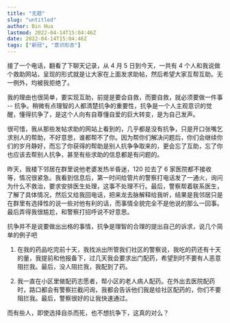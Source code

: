 ```yaml
---
title: "无题"
slug: "untitled"
author: Bin Hua
lastmod: 2022-04-14T15:04:46Z
date: 2022-04-14T15:04:46Z
tags: ["新冠", "意识形态"]
---
```


接了一个电话，翻看了下聊天记录，从 4 月 5 日到今天，一共有 4 个人和我说做个救助网站，呈现的形式就是让大家在上面发求助帖，然后希望大家互帮互助。无一例外，均被我拒绝了。

我的理由也很简单，要实现互助，前提是要会自救，而要自救，就必须要做一件事 -- 抗争。稍微有点理智的人都清楚抗争的重要性，抗争是一个人主观意识的觉醒，懂得抗争了，是这个人向有自尊懂自爱的巨大转变，是为自己发声。

很可惜，我从那些发帖求助的网站上看到的，几乎都是没有抗争，只是开口张嘴乞求别人的帮助，不好意思，谁都帮不了你。因为帮你们解决问题后，你们会继续你们的岁月静好，而忘了你获得的帮助是别人抗争争取来的，更会忘了互助，忘了你也应该去帮别人抗争，甚至有些求助的信息都是有问题的。

昨天，我楼下邻居在群里说他老婆发热半昏迷，120 拉去了 6 家医院都不接收等，情况很紧急。我看到信息后，第一时间给管片的警察打电话发了一通火，询问为什么不救治，要求安排医生处理，这事不处理不行。最后，警察帮着联系医生，了解了具体情况，然后又给我回电话，把来龙去脉解释给我听，结果是我邻居只是在群里有选择性的说一些对他有利的话，而事情全貌完全不是他说的那么一回事。最后弄得我很尴尬，和警察打招呼说不好意思。

抗争并不是说要做出出格的事情，抗争是理智的合理的提出自己的诉求，说几个简单的例子吧

1. 在我的药品吃完前十天，我找派出所管我们社区的警察说，我吃的药还有十天的量，我提前和他报备下，过几天我会要求出门配药，希望到时不要有人恶意阻拦我。最后，没人阻拦我，我配到了药。

2. 我一直在小区里做配药志愿者，帮小区的老人病人配药。在外出去医院配药时，路口都会有警察拦截问询，我都会告诉他们我是给社区配药的，你们不要阻拦我。最后，警察很好的让我快速通过。

而有些人，即使选择自杀而死，也不想抗争下，这真的对么？

